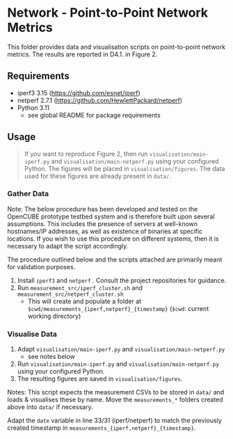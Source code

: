 # Network - Point-to-Point Network Metrics

This folder provides data and visualisation scripts on point-to-point network metrics.
The results are reported in D4.1. in Figure 2.

## Requirements

- iperf3 3.15 (https://github.com/esnet/iperf)
- netperf 2.7.1 (https://github.com/HewlettPackard/netperf)
- Python 3.11
  - see global README for package requirements

## Usage

> If you want to reproduce Figure 2, then run `visualisation/main-iperf.py` and `visualisation/main-netperf.py` using your configured Python.
> The figures will be placed in `visualisation/figures`.
> The data used for these figures are already present in `data/`.

### Gather Data 

Note: The below procedure has been developed and tested on the OpenCUBE prototype testbed system and is therefore built upon several assumptions.
This includes the presence of servers at well-known hostnames/IP addresses, as well as existence of binaries at specific locations.
If you wish to use this procedure on different systems, then it is necessary to adapt the script accordingly.

The procedure outlined below and the scripts attached are primarily meant for validation purposes.

1. Install `iperf3` and `netperf` . Consult the project repositories for guidance.
2. Run `measurement_src/iperf_cluster.sh` and `measurement_src/netperf_cluster.sh`
    - This will create and populate a folder at `$cwd/measurements_{iperf,netperf}_{timestamp}` (`$cwd`: current working directory)

### Visualise Data

1. Adapt `visualisation/main-iperf.py` and `visualisation/main-netperf.py`
    - see notes below
2. Run `visualisation/main-iperf.py` and `visualisation/main-netperf.py` using your configured Python.
3. The resulting figures are saved in `visualisation/figures`.

Notes:
This script expects the measurement CSVs to be stored in `data/` and loads & visualises these by name.
Move the `measurements_*` folders created above into `data/` if necessary.

Adapt the `date` variable in line 33/31 (iperf/netperf) to match the previously created
timestamp in `measurements_{iperf,netperf}_{timestamp}`.

